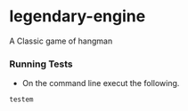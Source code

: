 # legendary-engine

A Classic game of hangman


### Running Tests
- On the command line execut the following.
```
testem
```
